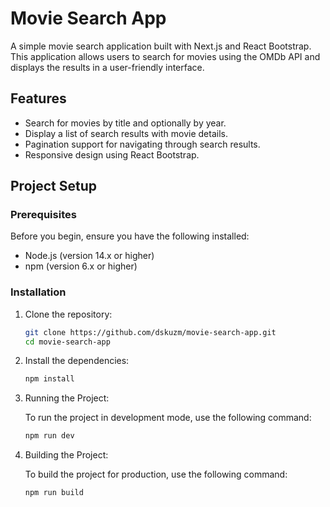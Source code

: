 # Movie Search App

A simple movie search application built with Next.js and React Bootstrap. This application allows users to search for movies using the OMDb API and displays the results in a user-friendly interface.

## Features

- Search for movies by title and optionally by year.
- Display a list of search results with movie details.
- Pagination support for navigating through search results.
- Responsive design using React Bootstrap.

## Project Setup

### Prerequisites

Before you begin, ensure you have the following installed:

- Node.js (version 14.x or higher)
- npm (version 6.x or higher)

### Installation

1. Clone the repository:

    ```sh
    git clone https://github.com/dskuzm/movie-search-app.git
    cd movie-search-app
    ```

2. Install the dependencies:

    ```sh
    npm install 
    ```


3. Running the Project:

   To run the project in development mode, use the following command:
    ```sh
    npm run dev
    ```



4. Building the Project:

   To build the project for production, use the following command:
    ```sh
    npm run build
    ```
